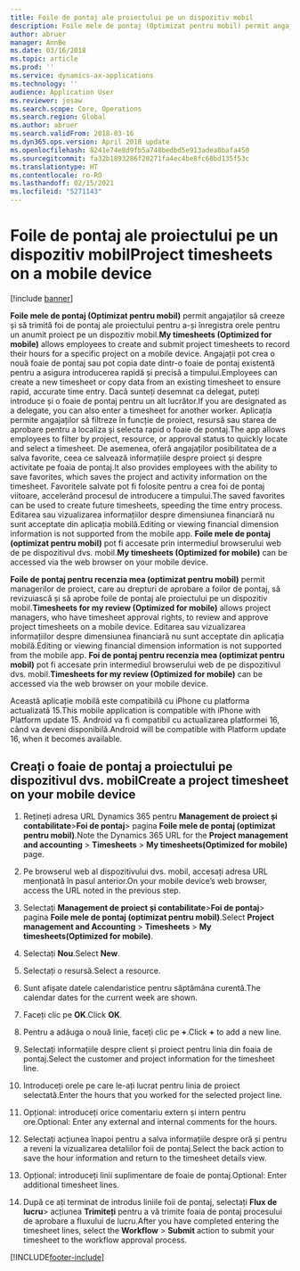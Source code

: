 ```yaml
---
title: Foile de pontaj ale proiectului pe un dispozitiv mobil
description: Foile mele de pontaj (Optimizat pentru mobil) permit angajaților să creeze și să trimită foi de pontaj ale proiectului pentru a-și înregistra orele pentru un anumit proiect pe un dispozitiv mobil.
author: abruer
manager: AnnBe
ms.date: 03/16/2018
ms.topic: article
ms.prod: ''
ms.service: dynamics-ax-applications
ms.technology: ''
audience: Application User
ms.reviewer: josaw
ms.search.scope: Core, Operations
ms.search.region: Global
ms.author: abruer
ms.search.validFrom: 2018-03-16
ms.dyn365.ops.version: April 2018 update
ms.openlocfilehash: 8241e74e8d9fb5a748bedbd5e913adea0bafa450
ms.sourcegitcommit: fa32b1893286f20271fa4ec4be8fc68bd135f53c
ms.translationtype: HT
ms.contentlocale: ro-RO
ms.lasthandoff: 02/15/2021
ms.locfileid: "5271143"
---
```

# <a name="project-timesheets-on-a-mobile-device"></a><span data-ttu-id="fd695-103">Foile de pontaj ale proiectului pe un dispozitiv mobil</span><span class="sxs-lookup"><span data-stu-id="fd695-103">Project timesheets on a mobile device</span></span>

[!include [banner](../includes/banner.md)]

<span data-ttu-id="fd695-104">**Foile mele de pontaj (Optimizat pentru mobil)** permit angajaților să creeze și să trimită foi de pontaj ale proiectului pentru a-și înregistra orele pentru un anumit proiect pe un dispozitiv mobil.</span><span class="sxs-lookup"><span data-stu-id="fd695-104">**My timesheets (Optimized for mobile)** allows employees to create and submit project timesheets to record their hours for a specific project on a mobile device.</span></span> <span data-ttu-id="fd695-105">Angajații pot crea o nouă foaie de pontaj sau pot copia date dintr-o foaie de pontaj existentă pentru a asigura introducerea rapidă și precisă a timpului.</span><span class="sxs-lookup"><span data-stu-id="fd695-105">Employees can create a new timesheet or copy data from an existing timesheet to ensure rapid, accurate time entry.</span></span> <span data-ttu-id="fd695-106">Dacă sunteți desemnat ca delegat, puteți introduce și o foaie de pontaj pentru un alt lucrător.</span><span class="sxs-lookup"><span data-stu-id="fd695-106">If you are designated as a delegate, you can also enter a timesheet for another worker.</span></span> <span data-ttu-id="fd695-107">Aplicația permite angajaților să filtreze în funcție de proiect, resursă sau starea de aprobare pentru a localiza și selecta rapid o foaie de pontaj.</span><span class="sxs-lookup"><span data-stu-id="fd695-107">The app allows employees to filter by project, resource, or approval status to quickly locate and select a timesheet.</span></span> <span data-ttu-id="fd695-108">De asemenea, oferă angajaților posibilitatea de a salva favorite, ceea ce salvează informațiile despre proiect și despre activitate pe foaia de pontaj.</span><span class="sxs-lookup"><span data-stu-id="fd695-108">It also provides employees with the ability to save favorites, which saves the project and activity information on the timesheet.</span></span> <span data-ttu-id="fd695-109">Favoritele salvate pot fi folosite pentru a crea foi de pontaj viitoare, accelerând procesul de introducere a timpului.</span><span class="sxs-lookup"><span data-stu-id="fd695-109">The saved favorites can be used to create future timesheets, speeding the time entry process.</span></span> <span data-ttu-id="fd695-110">Editarea sau vizualizarea informațiilor despre dimensiunea financiară nu sunt acceptate din aplicația mobilă.</span><span class="sxs-lookup"><span data-stu-id="fd695-110">Editing or viewing financial dimension information is not supported from the mobile app.</span></span> <span data-ttu-id="fd695-111">**Foile mele de pontaj (optimizat pentru mobil)** pot fi accesate prin intermediul browserului web de pe dispozitivul dvs. mobil.</span><span class="sxs-lookup"><span data-stu-id="fd695-111">**My timesheets (Optimized for mobile)** can be accessed via the web browser on your mobile device.</span></span>

<span data-ttu-id="fd695-112">**Foile de pontaj pentru recenzia mea (optimizat pentru mobil)** permit managerilor de proiect, care au drepturi de aprobare a foilor de pontaj, să revizuiască și să aprobe foile de pontaj ale proiectului pe un dispozitiv mobil.</span><span class="sxs-lookup"><span data-stu-id="fd695-112">**Timesheets for my review (Optimized for mobile)** allows project managers, who have timesheet approval rights, to review and approve project timesheets on a mobile device.</span></span> <span data-ttu-id="fd695-113">Editarea sau vizualizarea informațiilor despre dimensiunea financiară nu sunt acceptate din aplicația mobilă.</span><span class="sxs-lookup"><span data-stu-id="fd695-113">Editing or viewing financial dimension information is not supported from the mobile app.</span></span> <span data-ttu-id="fd695-114">**Foi de pontaj pentru recenzia mea (optimizat pentru mobil)** pot fi accesate prin intermediul browserului web de pe dispozitivul dvs. mobil.</span><span class="sxs-lookup"><span data-stu-id="fd695-114">**Timesheets for my review (Optimized for mobile)** can be accessed via the web browser on your mobile device.</span></span>

<span data-ttu-id="fd695-115">Această aplicație mobilă este compatibilă cu iPhone cu platforma actualizată 15.</span><span class="sxs-lookup"><span data-stu-id="fd695-115">This mobile application is compatible with iPhone with Platform update 15.</span></span>
<span data-ttu-id="fd695-116">Android va fi compatibil cu actualizarea platformei 16, când va deveni disponibilă.</span><span class="sxs-lookup"><span data-stu-id="fd695-116">Android will be compatible with Platform update 16, when it becomes available.</span></span>

## <a name="create-a-project-timesheet-on-your-mobile-device"></a><span data-ttu-id="fd695-117">Creați o foaie de pontaj a proiectului pe dispozitivul dvs. mobil</span><span class="sxs-lookup"><span data-stu-id="fd695-117">Create a project timesheet on your mobile device</span></span>

1.  <span data-ttu-id="fd695-118">Rețineți adresa URL Dynamics 365 pentru **Management de proiect și contabilitate**\>**Foi de pontaj**\> pagina **Foile mele de pontaj (optimizat pentru mobil)**.</span><span class="sxs-lookup"><span data-stu-id="fd695-118">Note the Dynamics 365 URL for the **Project management and accounting** \> **Timesheets** \> **My timesheets(Optimized for mobile)** page.</span></span>

2.  <span data-ttu-id="fd695-119">Pe browserul web al dispozitivului dvs. mobil, accesați adresa URL menționată în pasul anterior.</span><span class="sxs-lookup"><span data-stu-id="fd695-119">On your mobile device’s web browser, access the URL noted in the previous step.</span></span>
 
3.  <span data-ttu-id="fd695-120">Selectați **Management de proiect și contabilitate**\>**Foi de pontaj**\> pagina **Foile mele de pontaj (optimizat pentru mobil)**.</span><span class="sxs-lookup"><span data-stu-id="fd695-120">Select **Project management and Accounting** \> **Timesheets** \> **My timesheets(Optimized for mobile)**.</span></span>

4.  <span data-ttu-id="fd695-121">Selectați **Nou**.</span><span class="sxs-lookup"><span data-stu-id="fd695-121">Select **New**.</span></span>

5.  <span data-ttu-id="fd695-122">Selectați o resursă.</span><span class="sxs-lookup"><span data-stu-id="fd695-122">Select a resource.</span></span>

6.  <span data-ttu-id="fd695-123">Sunt afișate datele calendaristice pentru săptămâna curentă.</span><span class="sxs-lookup"><span data-stu-id="fd695-123">The calendar dates for the current week are shown.</span></span>

7.  <span data-ttu-id="fd695-124">Faceți clic pe **OK**.</span><span class="sxs-lookup"><span data-stu-id="fd695-124">Click **OK**.</span></span>

8.  <span data-ttu-id="fd695-125">Pentru a adăuga o nouă linie, faceți clic pe **+**.</span><span class="sxs-lookup"><span data-stu-id="fd695-125">Click **+** to add a new line.</span></span>

9.  <span data-ttu-id="fd695-126">Selectați informațiile despre client și proiect pentru linia din foaia de pontaj.</span><span class="sxs-lookup"><span data-stu-id="fd695-126">Select the customer and project information for the timesheet line.</span></span>

10. <span data-ttu-id="fd695-127">Introduceți orele pe care le-ați lucrat pentru linia de proiect selectată.</span><span class="sxs-lookup"><span data-stu-id="fd695-127">Enter the hours that you worked for the selected project line.</span></span>

11. <span data-ttu-id="fd695-128">Opțional: introduceți orice comentariu extern și intern pentru ore.</span><span class="sxs-lookup"><span data-stu-id="fd695-128">Optional: Enter any external and internal comments for the hours.</span></span>

12. <span data-ttu-id="fd695-129">Selectați acțiunea înapoi pentru a salva informațiile despre oră și pentru a reveni la vizualizarea detaliilor foii de pontaj.</span><span class="sxs-lookup"><span data-stu-id="fd695-129">Select the back action to save the hour information and return to the timesheet details view.</span></span>

13. <span data-ttu-id="fd695-130">Opțional: introduceți linii suplimentare de foaie de pontaj.</span><span class="sxs-lookup"><span data-stu-id="fd695-130">Optional: Enter additional timesheet lines.</span></span>

14. <span data-ttu-id="fd695-131">După ce ați terminat de introdus liniile foii de pontaj, selectați **Flux de lucru**\> acțiunea **Trimiteți** pentru a vă trimite foaia de pontaj procesului de aprobare a fluxului de lucru.</span><span class="sxs-lookup"><span data-stu-id="fd695-131">After you have completed entering the timesheet lines, select the **Workflow** \> **Submit** action to submit your timesheet to the workflow approval process.</span></span>


[!INCLUDE[footer-include](../includes/footer-banner.md)]